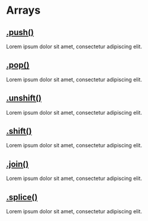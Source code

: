 # Arrays

## [.push()](#push)

Lorem ipsum dolor sit amet, consectetur adipiscing elit.

## [.pop()](#pop)

Lorem ipsum dolor sit amet, consectetur adipiscing elit.

## [.unshift()](#unshift)

Lorem ipsum dolor sit amet, consectetur adipiscing elit.

## [.shift()](#shift)

Lorem ipsum dolor sit amet, consectetur adipiscing elit.

## [.join()](#join)

Lorem ipsum dolor sit amet, consectetur adipiscing elit.

## [.splice()](#splice)

Lorem ipsum dolor sit amet, consectetur adipiscing elit.


